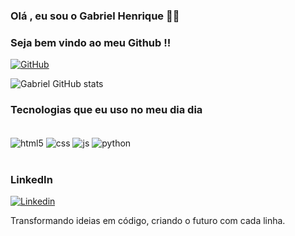 ### Olá , eu sou o Gabriel Henrique 🖐🏾

### Seja bem vindo ao meu Github !!

[![GitHub](https://img.shields.io/badge/GitHub-100000?style=for-the-bagde&logo=github&logoColor=white)](https://github.com/Dev-Biel01)

![Gabriel GitHub stats](https://github-readme-stats.vercel.app/api?username=Dev-Biel01&show_icons=true&theme=dracula)
### Tecnologias que eu uso no meu dia dia 
 <div style="display= inline-block"></br>
    <img align="center" alt="html5" src="https://img.shields.io/badge/HTML5-E34F26?style=for-the-badge&logo=html5&logoColor=white">
    <img align="center" alt="css" src="https://img.shields.io/badge/CSS3-1572B6?style=for-the-badge&logo=css3&logoColor=white">
    <img align="center" alt="js" src="https://img.shields.io/badge/JavaScript-F7DF1E?style=for-the-badge&logo=javascript&logoColor=black">
    <img align="center" alt="python" src="https://img.shields.io/badge/Python-14354C?style=for-the-badge&logo=python&logoColor=white">
 </div></br>

 ### LinkedIn 
[![Linkedin](https://img.shields.io/badge/LinkedIn-0077B5?style=for-the-badge&logo=linkedin&logoColor=white)](https://www.linkedin.com/public-profile/settings?trk=d_flagship3_profile_self_view_public_profile)



Transformando ideias em código, criando o futuro com cada linha.
